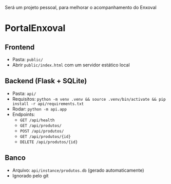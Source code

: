 Será um projeto pessoal, para melhorar o acompanhamento do Enxoval


# PortalEnxoval

## Frontend
- Pasta: `public/`
- Abrir `public/index.html` com um servidor estático local

## Backend (Flask + SQLite)
- Pasta: `api/`
- Requisitos: `python -m venv .venv && source .venv/bin/activate && pip install -r api/requirements.txt`
- Rodar: `python -m api.app`
- Endpoints:
  - `GET /api/health`
  - `GET /api/produtos/`
  - `POST /api/produtos/`
  - `GET /api/produtos/{id}`
  - `DELETE /api/produtos/{id}`

## Banco
- Arquivo: `api/instance/produtos.db` (gerado automaticamente)
- Ignorado pelo git